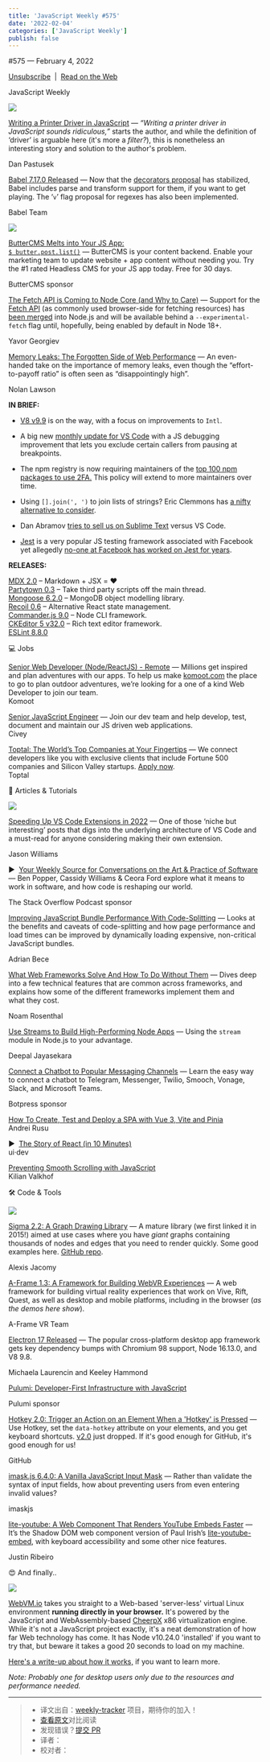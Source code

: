 ```yaml
---
title: 'JavaScript Weekly #575'
date: '2022-02-04'
categories: ['JavaScript Weekly']
publish: false
---
```

#​575 — February 4, 2022

[Unsubscribe](https://javascriptweekly.com/link/119424/web)  |  [Read on the Web](https://javascriptweekly.com/link/119425/web)

JavaScript Weekly

[![](https://res.cloudinary.com/cpress/image/upload/w_1280,e_sharpen:60/g6siflolg6cl3gdzxkdm.jpg)](https://javascriptweekly.com/link/119451/web)

[Writing a Printer Driver in JavaScript](https://javascriptweekly.com/link/119451/web "kubesail.com") — _“Writing a printer driver in JavaScript sounds ridiculous,”_ starts the author, and while the definition of ‘driver’ is arguable here (it's more a _filter?_), this is nonetheless an interesting story and solution to the author's problem.

Dan Pastusek

[Babel 7.17.0 Released](https://javascriptweekly.com/link/119431/web "babeljs.io") — Now that the [decorators proposal](https://javascriptweekly.com/link/119432/web) has stabilized, Babel includes parse and transform support for them, if you want to get playing. The ‘`v`’ flag proposal for regexes has also been implemented.

Babel Team

[![](https://copm.s3.amazonaws.com/79ea00da.png)](https://javascriptweekly.com/link/119470/web)

[ButterCMS Melts into Your JS App:  
`$ butter.post.list()`](https://javascriptweekly.com/link/119470/web "buttercms.com") — ButterCMS is your content backend. Enable your marketing team to update website + app content without needing you. Try the #1 rated Headless CMS for your JS app today. Free for 30 days.

ButterCMS sponsor

[The Fetch API is Coming to Node Core (and Why to Care)](https://javascriptweekly.com/link/119426/web "fusebit.io") — Support for the [Fetch API](https://javascriptweekly.com/link/119427/web) (as commonly used browser-side for fetching resources) has [been merged](https://javascriptweekly.com/link/119428/web) into Node.js and will be available behind a `--experimental-fetch` flag until, hopefully, being enabled by default in Node 18+.

Yavor Georgiev

[Memory Leaks: The Forgotten Side of Web Performance](https://javascriptweekly.com/link/119430/web "nolanlawson.com") — An even-handed take on the importance of memory leaks, even though the “effort-to-payoff ratio” is often seen as “disappointingly high”.

Nolan Lawson

**IN BRIEF:**

*   [V8 v9.9](https://javascriptweekly.com/link/119433/web) is on the way, with a focus on improvements to `Intl`.
    
*   A big new [monthly update for VS Code](https://javascriptweekly.com/link/119434/web) with a JS debugging improvement that lets you exclude certain callers from pausing at breakpoints.
    
*   The npm registry is now requiring maintainers of the [top 100 npm packages to use 2FA.](https://javascriptweekly.com/link/119435/web) This policy will extend to more maintainers over time.
    
*   Using `[].join(', ')` to join lists of strings? Eric Clemmons has [a nifty alternative to consider](https://javascriptweekly.com/link/119436/web).
    
*   Dan Abramov [tries to sell us on Sublime Text](https://javascriptweekly.com/link/119437/web) versus VS Code.
    
*   [Jest](https://javascriptweekly.com/link/119438/web) is a very popular JS testing framework associated with Facebook yet allegedly [no-one at Facebook has worked on Jest for years](https://javascriptweekly.com/link/119439/web).
    

**RELEASES:**

[MDX 2.0](https://javascriptweekly.com/link/119440/web) – Markdown + JSX = ❤️  
[Partytown 0.3](https://javascriptweekly.com/link/119441/web) – Take third party scripts off the main thread.  
[Mongoose 6.2.0](https://javascriptweekly.com/link/119442/web) – MongoDB object modelling library.  
[Recoil 0.6](https://javascriptweekly.com/link/119443/web) – Alternative React state management.  
[Commander.js 9.0](https://javascriptweekly.com/link/119444/web) – Node CLI framework.  
[CKEditor 5 v32.0](https://javascriptweekly.com/link/119445/web) – Rich text editor framework.  
[ESLint 8.8.0](https://javascriptweekly.com/link/119446/web)

💻 Jobs

[Senior Web Developer (Node/ReactJS) - Remote](https://javascriptweekly.com/link/119447/web) — Millions get inspired and plan adventures with our apps. To help us make [komoot.com](https://javascriptweekly.com/link/119448/web) the place to go to plan outdoor adventures, we’re looking for a one of a kind Web Developer to join our team.  
Komoot

[Senior JavaScript Engineer](https://javascriptweekly.com/link/119449/web) — Join our dev team and help develop, test, document and maintain our JS driven web applications.  
Civey

[Toptal: The World’s Top Companies at Your Fingertips](https://javascriptweekly.com/link/119450/web) — We connect developers like you with exclusive clients that include Fortune 500 companies and Silicon Valley startups. [Apply now](https://javascriptweekly.com/link/119450/web).  
Toptal

📒 Articles & Tutorials

[![](https://res.cloudinary.com/cpress/image/upload/w_1280,e_sharpen:60/p4itcrffmsgkrlhxkgnu.jpg)](https://javascriptweekly.com/link/119454/web)

[Speeding Up VS Code Extensions in 2022](https://javascriptweekly.com/link/119454/web "jason-williams.co.uk") — One of those ‘niche but interesting’ posts that digs into the underlying architecture of VS Code and a must-read for anyone considering making their own extension.

Jason Williams

▶  [Your Weekly Source for Conversations on the Art & Practice of Software](https://javascriptweekly.com/link/119453/web "stackoverflow.blog") — Ben Popper, Cassidy Williams & Ceora Ford explore what it means to work in software, and how code is reshaping our world.

The Stack Overflow Podcast sponsor

[Improving JavaScript Bundle Performance With Code-Splitting](https://javascriptweekly.com/link/119452/web "www.smashingmagazine.com") — Looks at the benefits and caveats of code-splitting and how page performance and load times can be improved by dynamically loading expensive, non-critical JavaScript bundles.

Adrian Bece

[What Web Frameworks Solve And How To Do Without Them](https://javascriptweekly.com/link/119455/web "www.smashingmagazine.com") — Dives deep into a few technical features that are common across frameworks, and explains how some of the different frameworks implement them and what they cost.

Noam Rosenthal

[Use Streams to Build High-Performing Node Apps](https://javascriptweekly.com/link/119457/web "blog.appsignal.com") — Using the `stream` module in Node.js to your advantage.

Deepal Jayasekara

[Connect a Chatbot to Popular Messaging Channels](https://javascriptweekly.com/link/119456/web "bit.ly") — Learn the easy way to connect a chatbot to Telegram, Messenger, Twilio, Smooch, Vonage, Slack, and Microsoft Teams.

Botpress sponsor

[How To Create, Test and Deploy a SPA with Vue 3, Vite and Pinia](https://javascriptweekly.com/link/119473/web)  
Andrei Rusu

▶  [The Story of React (in 10 Minutes)](https://javascriptweekly.com/link/119458/web)  
ui·dev

[Preventing Smooth Scrolling with JavaScript](https://javascriptweekly.com/link/119471/web)  
Kilian Valkhof

🛠 Code & Tools

[![](https://res.cloudinary.com/cpress/image/upload/w_1280,e_sharpen:60/z1ltybyxbqnxaswmnjkt.jpg)](https://javascriptweekly.com/link/119459/web)

[Sigma 2.2: A Graph Drawing Library](https://javascriptweekly.com/link/119459/web "sigmajs.org") — A mature library (we first linked it in 2015!) aimed at use cases where you have _giant_ graphs containing thousands of nodes and edges that you need to render quickly. Some good examples here. [GitHub repo](https://javascriptweekly.com/link/119460/web).

Alexis Jacomy

[A-Frame 1.3: A Framework for Building WebVR Experiences](https://javascriptweekly.com/link/119461/web "aframe.io") — A web framework for building virtual reality experiences that work on Vive, Rift, Quest, as well as desktop and mobile platforms, including in the browser (_as the demos here show_).

A-Frame VR Team

[Electron 17 Released](https://javascriptweekly.com/link/119462/web "www.electronjs.org") — The popular cross-platform desktop app framework gets key dependency bumps with Chromium 98 support, Node 16.13.0, and V8 9.8.

Michaela Laurencin and Keeley Hammond

[Pulumi: Developer-First Infrastructure with JavaScript](https://javascriptweekly.com/link/119463/web "www.pulumi.com")

Pulumi sponsor

[Hotkey 2.0: Trigger an Action on an Element When a 'Hotkey' is Pressed](https://javascriptweekly.com/link/119464/web "github.com") — Use Hotkey, set the `data-hotkey` attribute on your elements, and you get keyboard shortcuts. [v2.0](https://javascriptweekly.com/link/119465/web) just dropped. If it's good enough for GitHub, it's good enough for us!

GitHub

[imask.js 6.4.0: A Vanilla JavaScript Input Mask](https://javascriptweekly.com/link/119466/web "imask.js.org") — Rather than validate the syntax of input fields, how about preventing users from even entering invalid values?

imaskjs

[lite-youtube: A Web Component That Renders YouTube Embeds Faster](https://javascriptweekly.com/link/119467/web "github.com") — It’s the Shadow DOM web component version of Paul Irish’s [lite-youtube-embed](https://javascriptweekly.com/link/119468/web), with keyboard accessibility and some other nice features.

Justin Ribeiro

😍 And finally..

[![](https://res.cloudinary.com/cpress/image/upload/w_1280,e_sharpen:60/zirn5nesrjne6sa7lgqh.jpg)](https://javascriptweekly.com/link/119474/web)

[WebVM.io](https://javascriptweekly.com/link/119474/web) takes you straight to a Web-based 'server-less' virtual Linux environment **running directly in your browser.** It's powered by the JavaScript and WebAssembly-based [CheerpX](https://javascriptweekly.com/link/119475/web) x86 virtualization engine. While it's not a JavaScript project exactly, it's a neat demonstration of how far Web technology has come. It has Node v10.24.0 'installed' if you want to try that, but beware it takes a good 20 seconds to load on my machine.

[Here's a write-up about how it works,](https://javascriptweekly.com/link/119476/web) if you want to learn more.

_Note: Probably one for desktop users only due to the resources and performance needed._

---
> * 译文出自：[weekly-tracker](https://github.com/FEDarling/weekly-tracker) 项目，期待你的加入！
> * [查看原文](https://javascriptweekly.com/issues/575)对比阅读
> * 发现错误？[提交 PR](https://github.com/FEDarling/weekly-tracker/blob/main/weeklys/javascript_weekly/575)
> * 译者：
> * 校对者：
